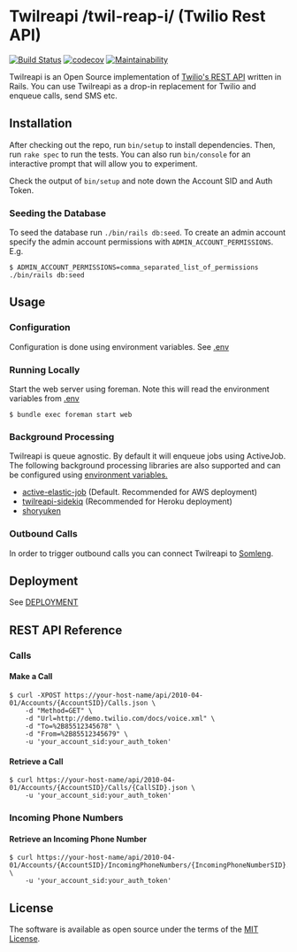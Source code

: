 # Twilreapi /twil-reap-i/ (Twilio Rest API)

[![Build Status](https://travis-ci.org/PIN-Cambodia/twilreapi.svg?branch=develop)](https://travis-ci.org/PIN-Cambodia/twilreapi)
[![codecov](https://codecov.io/gh/PIN-Cambodia/twilreapi/branch/develop/graph/badge.svg)](https://codecov.io/gh/PIN-Cambodia/twilreapi)
[![Maintainability](https://api.codeclimate.com/v1/badges/22b98b5943fbea4ad551/maintainability)](https://codeclimate.com/github/PIN-Cambodia/twilreapi/maintainability)

Twilreapi is an Open Source implementation of [Twilio's REST API](https://www.twilio.com/docs/api/rest) written in Rails. You can use Twilreapi as a drop-in replacement for Twilio and enqueue calls, send SMS etc.

## Installation

After checking out the repo, run `bin/setup` to install dependencies. Then, run `rake spec` to run the tests. You can also run `bin/console` for an interactive prompt that will allow you to experiment.

Check the output of `bin/setup` and note down the Account SID and Auth Token.

### Seeding the Database

To seed the database run `./bin/rails db:seed`. To create an admin account specify the admin account permissions with `ADMIN_ACCOUNT_PERMISSIONS`. E.g.

    $ ADMIN_ACCOUNT_PERMISSIONS=comma_separated_list_of_permissions ./bin/rails db:seed

## Usage

### Configuration

Configuration is done using environment variables. See [.env](https://github.com/somleng/twilreapi/blob/master/.env)

### Running Locally

Start the web server using foreman. Note this will read the environment variables from [.env](https://github.com/somleng/twilreapi/blob/master/.env)

    $ bundle exec foreman start web

### Background Processing

Twilreapi is queue agnostic. By default it will enqueue jobs using ActiveJob. The following background processing libraries are also supported and can be configured using [environment variables.](https://github.com/somleng/twilreapi/blob/master/.env)

-   [active-elastic-job](https://github.com/tawan/active-elastic-job) (Default. Recommended for AWS deployment)
-   [twilreapi-sidekiq](https://github.com/somleng/twilreapi-sidekiq) (Recommended for Heroku deployment)
-   [shoryuken](https://github.com/phstc/shoryuken)

### Outbound Calls

In order to trigger outbound calls you can connect Twilreapi to [Somleng](https://github.com/somleng/somleng).

## Deployment

See [DEPLOYMENT](https://github.com/somleng/twilreapi/blob/master/docs/DEPLOYMENT.md)

## REST API Reference

### Calls

#### Make a Call

    $ curl -XPOST https://your-host-name/api/2010-04-01/Accounts/{AccountSID}/Calls.json \
        -d "Method=GET" \
        -d "Url=http://demo.twilio.com/docs/voice.xml" \
        -d "To=%2B85512345678" \
        -d "From=%2B85512345679" \
        -u 'your_account_sid:your_auth_token'

#### Retrieve a Call

    $ curl https://your-host-name/api/2010-04-01/Accounts/{AccountSID}/Calls/{CallSID}.json \
        -u 'your_account_sid:your_auth_token'

### Incoming Phone Numbers

#### Retrieve an Incoming Phone Number

    $ curl https://your-host-name/api/2010-04-01/Accounts/{AccountSID}/IncomingPhoneNumbers/{IncomingPhoneNumberSID}.json \
        -u 'your_account_sid:your_auth_token'

## License

The software is available as open source under the terms of the [MIT License](http://opensource.org/licenses/MIT).
